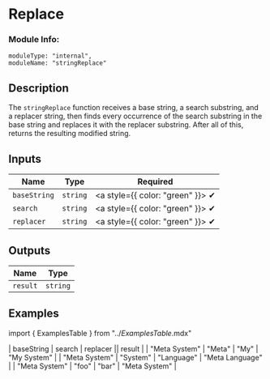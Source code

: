 # Replace
### Module Info: 
```
moduleType: "internal",
moduleName: "stringReplace"
```

## Description
The `stringReplace` function receives a base string, a search substring, and a replacer string, then finds every occurrence of the search substring in the base string and replaces it with the replacer substring. After all of this, returns the resulting modified string.

## Inputs
| Name | Type | Required
|------|------|:-----:|
| `baseString` | `string` | <a style={{ color: "green" }}> ✔ </a>
| `search` | `string` | <a style={{ color: "green" }}> ✔ </a>
| `replacer` | `string` | <a style={{ color: "green" }}> ✔ </a>


## Outputs
| Name | Type |
|------|------|
| `result` | `string` |

## Examples
import { ExamplesTable } from "../_ExamplesTable_.mdx"

<ExamplesTable>
| baseString | search | replacer || result |
| "Meta System" | "Meta" | "My" | "My System" |
| "Meta System" | "System" | "Language" | "Meta Language" |
| "Meta System" | "foo" | "bar" | "Meta System" |
</ExamplesTable>

